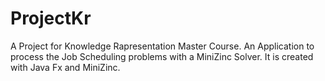 # ProjectKr
A Project for Knowledge Rapresentation Master Course. An Application to process the Job Scheduling problems with a MiniZinc Solver.
It is created with Java Fx and MiniZinc.
